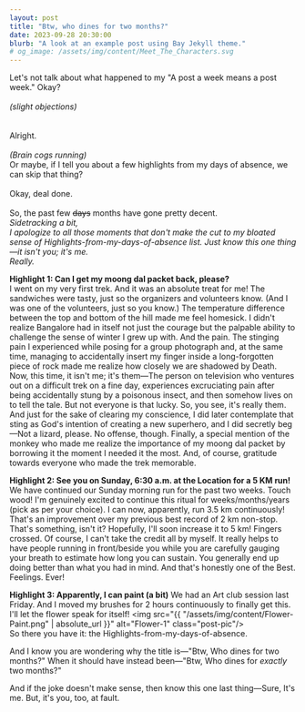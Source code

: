 ```yaml
---
layout: post
title: "Btw, who dines for two months?"
date: 2023-09-28 20:30:00
blurb: "A look at an example post using Bay Jekyll theme."
# og_image: /assets/img/content/Meet_The_Characters.svg
---
```


Let's not talk about what happened to my "A post a week means a post week." Okay?
<br>
<br>
<i>(slight objections)</i>
<br>
<br>
<br>
Alright.
<br>
<br>
<i>(Brain cogs running)</i>
<br>
Or maybe, if I tell you about a few highlights from my days of absence, we can skip that thing?
<br>
<br>
Okay, deal done.
<br>
<br>
So, the past few <s>days</s> months have gone pretty decent.
<br>
<i>Sidetracking a bit,
<br>
I apologize to all those moments that don't make the cut to my bloated sense of Highlights-from-my-days-of-absence list.
Just know this one thing—it isn't you; it's me.
<br>
Really.
</i>

<b>Highlight 1: Can I get my moong dal packet back, please?</b>
<br>
I went on my very first trek. And it was an absolute treat for me!
The sandwiches were tasty, just so the organizers and volunteers know. (And I was one of the volunteers, just so you know.) The temperature difference between the top and bottom of the hill made me feel homesick. I didn't realize Bangalore had in itself not just the courage but the palpable ability to challenge the sense of winter I grew up with. And the pain. The stinging pain I experienced while posing for a group photograph and, at the same time, managing to accidentally insert my finger inside a long-forgotten piece of rock made me realize how closely we are shadowed by Death. Now, this time, it isn't me; it's them—The person on television who ventures out on a difficult trek on a fine day, experiences excruciating pain after being accidentally stung by a poisonous insect, and then somehow lives on to tell the tale. But not everyone is that lucky. So, you see, it's really them. And just for the sake of clearing my conscience, I did later contemplate that sting as God's intention of creating a new superhero, and I did secretly beg—Not a lizard, please. No offense, though. Finally, a special mention of the monkey who made me realize the importance of my moong dal packet by borrowing it the moment I needed it the most. And, of course, gratitude towards everyone who made the trek memorable.

<b>Highlight 2: See you on Sunday, 6:30 a.m. at the Location for a 5 KM run!</b>
<br>
We have continued our Sunday morning run for the past two weeks. Touch wood! I'm genuinely excited to continue this ritual for weeks/months/years (pick as per your choice). I can now, apparently, run 3.5 km continuously! That's an improvement over my previous best record of 2 km non-stop. That's something, isn't it? Hopefully, I'll soon increase it to 5 km! Fingers crossed.
Of course, I can't take the credit all by myself. It really helps to have people running in front/beside you while you are carefully gauging your breath to estimate how long you can sustain. You generally end up doing better than what you had in mind. And that's honestly one of the Best. Feelings. Ever!

<b>Highlight 3: Apparently, I can paint (a bit)</b>
We had an Art club session last Friday. And I moved my brushes for 2 hours continuously to finally get this. I'll let the flower speak for itself!
<img src="{{ "/assets/img/content/Flower-Paint.png" | absolute_url }}" alt="Flower-1" class="post-pic"/>
<br>
So there you have it: the Highlights-from-my-days-of-absence.

And I know you are wondering why the title is—"Btw, Who dines for two months?" When it should have instead been—"Btw, Who dines for <i>exactly</i> two months?"

And if the joke doesn't make sense, then know this one last thing—Sure, It's me. But, it's you, too, at fault.
